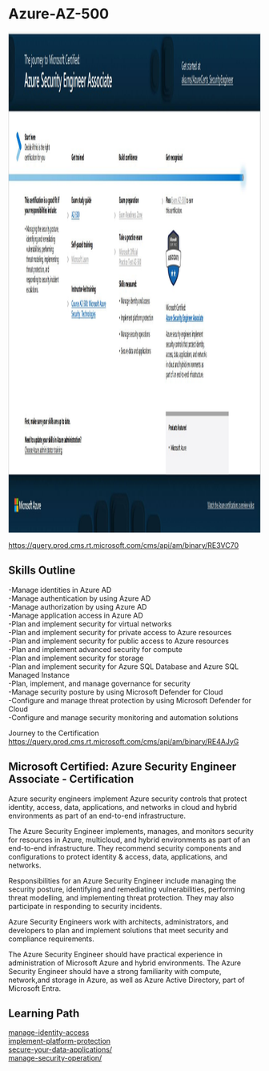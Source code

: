 # Azure-AZ-500  

<img src="https://github.com/bordera-randy/Azure-AZ-500/blob/main/img/Azure%20Security%20Engineer%20Associate.jpg" alt="Azure Fundamentals" width="1000" height="1000">

https://query.prod.cms.rt.microsoft.com/cms/api/am/binary/RE3VC70   

## Skills Outline   
-Manage identities in Azure AD  
-Manage authentication by using Azure AD  
-Manage authorization by using Azure AD  
-Manage application access in Azure AD  
-Plan and implement security for virtual networks  
-Plan and implement security for private access to Azure resources  
-Plan and implement security for public access to Azure resources  
-Plan and implement advanced security for compute  
-Plan and implement security for storage  
-Plan and implement security for Azure SQL Database and Azure SQL Managed Instance  
-Plan, implement, and manage governance for security  
-Manage security posture by using Microsoft Defender for Cloud  
-Configure and manage threat protection by using Microsoft Defender for 
Cloud  
-Configure and manage security monitoring and automation solutions  

Journey to the Certification  
https://query.prod.cms.rt.microsoft.com/cms/api/am/binary/RE4AJyG  


## Microsoft Certified: Azure Security Engineer Associate - Certification  
Azure security engineers implement Azure security controls that protect identity, access, data, applications, and networks in cloud and hybrid environments as part of an end-to-end infrastructure.

The Azure Security Engineer implements, manages, and monitors security for resources in Azure, multicloud, and hybrid environments as part of an end-to-end infrastructure. They recommend security components and configurations to protect identity & access, data, applications, and networks.

Responsibilities for an Azure Security Engineer include managing the security posture, identifying and remediating vulnerabilities, performing threat modelling, and implementing threat protection. They may also participate in responding to security incidents.

Azure Security Engineers work with architects, administrators, and developers to plan and implement solutions that meet security and compliance requirements.

The Azure Security Engineer should have practical experience in administration of Microsoft Azure and hybrid environments. The Azure Security Engineer should have a strong familiarity with compute, network,and storage in Azure, as well as Azure Active Directory, part of Microsoft Entra.


## Learning Path 

[manage-identity-access](https://learn.microsoft.com/en-us/training/paths/manage-identity-access/)  
[implement-platform-protection](https://learn.microsoft.com/en-us/training/paths/implement-platform-protection/)  
[secure-your-data-applications/](https://learn.microsoft.com/en-us/training/paths/secure-your-data-applications/)  
[manage-security-operation/](https://learn.microsoft.com/en-us/training/paths/manage-security-operation/)  
